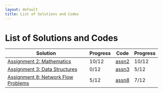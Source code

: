 ```yaml
---
layout: default
title: List of Solutions and Codes
---
```


# List of Solutions and Codes

| Solution                                     | Progress | Code                                                         | Progress |
| -------------------------------------------- | -------- | ------------------------------------------------------------ | -------- |
| [Assignment 2: Mathematics](assn2)           | 10/12    | [assn2](https://github.com/cai-lw/cs-97si-solutions/tree/master/assn2) | 10/12    |
| [Assignment 3: Data Structures](assn3)       | 0/12     | [assn3](https://github.com/cai-lw/cs-97si-solutions/tree/master/assn3) | 5/12     |
| [Assignment 8: Network Flow Problems](assn8) | 5/12     | [assn8](https://github.com/cai-lw/cs-97si-solutions/tree/master/assn8) | 7/12     |

